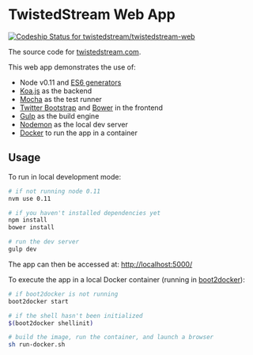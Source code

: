 # TwistedStream Web App

[ ![Codeship Status for twistedstream/twistedstream-web](https://codeship.com/projects/09130800-8429-0132-1ca0-4a95a2d7e957/status?branch=master)](https://codeship.com/projects/58330)

The source code for [twistedstream.com](http://www.twistedstream.com).

This web app demonstrates the use of:

* Node v0.11 and [ES6 generators](https://developer.mozilla.org/en-US/docs/Web/JavaScript/Reference/Statements/function*)
* [Koa.js](http://koajs.com/) as the backend
* [Mocha](http://mochajs.org/) as the test runner
* [Twitter Bootstrap](https://github.com/twbs/bootstrap) and [Bower](http://bower.io/) in the frontend
* [Gulp](http://gulpjs.com/) as the build engine
* [Nodemon](https://github.com/remy/nodemon) as the local dev server
* [Docker](https://www.docker.com/) to run the app in a container

## Usage

To run in local development mode:

```bash
# if not running node 0.11
nvm use 0.11

# if you haven't installed dependencies yet
npm install
bower install

# run the dev server
gulp dev
```

The app can then be accessed at: [http://localhost:5000/](http://localhost:5000/)

To execute the app in a local Docker container (running in [boot2docker](http://boot2docker.io/)):

```bash
# if boot2docker is not running
boot2docker start

# if the shell hasn't been initialized
$(boot2docker shellinit)

# build the image, run the container, and launch a browser
sh run-docker.sh
```
